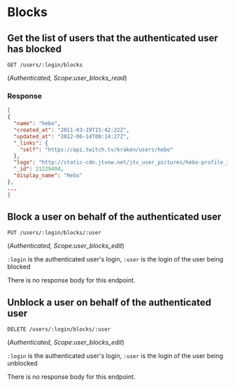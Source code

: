 # Blocks

## Get the list of users that the authenticated user has blocked

`GET /users/:login/blocks`

(*Authenticated, Scope:user_blocks_read*)

### Response

```json
[
{
  "name": "hebo",
  "created_at": "2011-03-19T15:42:22Z",
  "updated_at": "2012-06-14T00:14:27Z",
  "_links": {
    "self": "https://api.twitch.tv/kraken/users/hebo"
  },
  "logo": "http://static-cdn.jtvnw.net/jtv_user_pictures/hebo-profile_image-6947308654ad603f-300x300.jpeg",
  "_id": 21229404,
  "display_name": "Hebo"
},
...
]
```

## Block a user on behalf of the authenticated user

`PUT /users/:login/blocks/:user`

(*Authenticated, Scope:user_blocks_edit*)

`:login` is the authenticated user's login, `:user` is the login of the user being blocked

There is no response body for this endpoint.

## Unblock a user on behalf of the authenticated user

`DELETE /users/:login/blocks/:user`

(*Authenticated, Scope:user_blocks_edit*)

`:login` is the authenticated user's login, `:user` is the login of the user being unblocked

There is no response body for this endpoint.